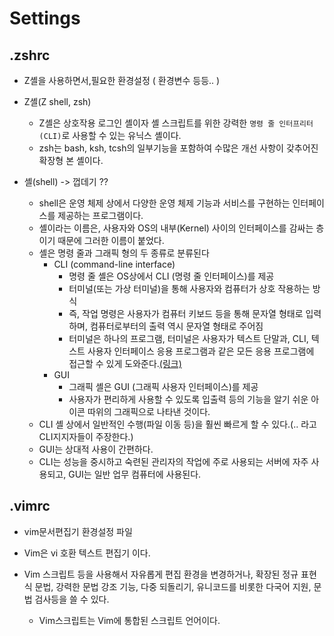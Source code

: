 # Settings

## .zshrc

- Z셸을 사용하면서,필요한 환경설정 ( 환경변수 등등.. )

- Z셸(Z shell, zsh)
  - Z셸은 상호작용 로그인 셸이자 셸 스크립트를 위한 강력한 ```명령 줄 인터프리터(CLI)```로 사용할 수 있는 유닉스 셸이다.
  - zsh는 bash, ksh, tcsh의 일부기능을 포함하여 수많은 개선 사항이 갖추어진 확장형 본 셸이다.
  
- 셸(shell) -> 껍데기 ??
  - shell은 운영 체제 상에서 다양한 운영 체제 기능과 서비스를 구현하는 인터페이스를 제공하는 프로그램이다.
  - 셸이라는 이름은, 사용자와 OS의 내부(Kernel) 사이의 인터페이스를 감싸는 층이기 때문에 그러한 이름이 붙었다.
  - 셸은 명령 줄과 그래픽 형의 두 종류로 분류된다
      - CLI (command-line interface)
        - 명령 줄 셸은 OS상에서 CLI (명령 줄 인터페이스)를 제공
        - 터미널(또는 가상 터미널)을 통해 사용자와 컴퓨터가 상호 작용하는 방식
        - 즉, 작업 명령은 사용자가 컴퓨터 키보드 등을 통해 문자열 형태로 입력하며, 컴퓨터로부터의 출력 역시 문자열 형태로 주어짐
        - 터미널은 하나의 프로그램, 터미널은 사용자가 텍스트 단말과, CLI, 텍스트 사용자 인터페이스 응용 프로그램과 같은 모든 응용 프로그램에 접근할 수 있게 도와준다.[(링크)](https://ko.wikipedia.org/wiki/%EB%8B%A8%EB%A7%90_%EC%97%90%EB%AE%AC%EB%A0%88%EC%9D%B4%ED%84%B0)
      - GUI
        - 그래픽 셸은 GUI (그래픽 사용자 인터페이스)를 제공
        - 사용자가 편리하게 사용할 수 있도록 입출력 등의 기능을 알기 쉬운 아이콘 따위의 그래픽으로 나타낸 것이다.
  - CLI 셸 상에서 일반적인 수행(파일 이동 등)을 훨씬 빠르게 할 수 있다.(.. 라고 CLI지지자들이 주장한다.)
  - GUI는 상대적 사용이 간편하다.
  - CLI는 성능을 중시하고 숙련된 관리자의 작업에 주로 사용되는 서버에 자주 사용되고, GUI는 일반 업무 컴퓨터에 사용된다.
  
## .vimrc

- vim문서편집기 환경설정 파일

- Vim은 vi 호환 텍스트 편집기 이다.
- Vim 스크립트 등을 사용해서 자유롭게 편집 환경을 변경하거나, 확장된 정규 표현식 문법, 강력한 문법 강조 기능, 다중 되돌리기, 유니코드를 비롯한 다국어 지원, 문법 검사등을 쓸 수 있다.
    - Vim스크립트는 Vim에 통합된 스크립트 언어이다.
